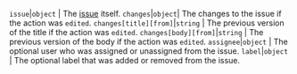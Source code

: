 `issue`|`object` | The [issue](/v3/issues) itself. `changes`|`object`| The changes to the issue if the action was `edited`. `changes[title][from]`|`string` | The previous version of the title if the action was `edited`. `changes[body][from]`|`string` | The previous version of the body if the action was `edited`. `assignee`|`object` | The optional user who was assigned or unassigned from the issue. `label`|`object` | The optional label that was added or removed from the issue.
